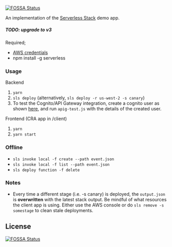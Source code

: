 [![FOSSA Status](https://app.fossa.io/api/projects/git%2Bgithub.com%2Fd0ruk%2Fserverless-notes-app.svg?type=shield)](https://app.fossa.io/projects/git%2Bgithub.com%2Fd0ruk%2Fserverless-notes-app?ref=badge_shield)

An implementation of the [Serverless Stack](http://serverless-stack.com) demo app.

##### TODO: upgrade to v3

Required;

* [AWS credentials](https://docs.aws.amazon.com/cli/latest/userguide/cli-chap-getting-started.html#cli-quick-configuration)
* npm install -g serverless

### Usage

Backend

  1. ```yarn```
  2. ```sls deploy``` (alternatively, ```sls deploy -r us-west-2 -s canary```)
  3. To test the Cognito/API Gateway integration, create a cognito user as shown [here](https://serverless-stack.com/chapters/test-the-apis.html), and run ```apig-test.js``` with the details of the created user.

Frontend (CRA app in /client)

1. ```yarn```
2. ```yarn start```

### Offline

  * ```sls invoke local -f create --path event.json```
  * ```sls invoke local -f list --path event.json```
  * ```sls deploy function -f delete```

### Notes

* Every time a different stage (i.e. -s canary) is deployed, the ```output.json``` is **overwritten** with the latest stack output. Be mindful of what resources the client app is using.  Either use the AWS console or do ```sls remove -s somestage``` to clean stale deployments.


## License
[![FOSSA Status](https://app.fossa.io/api/projects/git%2Bgithub.com%2Fd0ruk%2Fserverless-notes-app.svg?type=large)](https://app.fossa.io/projects/git%2Bgithub.com%2Fd0ruk%2Fserverless-notes-app?ref=badge_large)